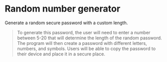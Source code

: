 # Random number generator
Generate a random secure password with a custom length.
>To generate this password, the user will need to enter a number between 5-20 that will determine the length of the random password. 
>The program will then create a password with different letters, numbers, and symbols.
>Users will be able to copy the password to their device and place it in a secure place.
